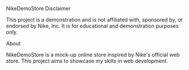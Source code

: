 NikeDemoStore
Disclaimer

This project is a demonstration and is not affiliated with, sponsored by, or endorsed by Nike, Inc. It is for educational and demonstration purposes only.

About

NikeDemoStore is a mock-up online store inspired by Nike's official web store. This project aims to showcase my skills in web development.
